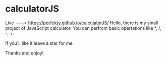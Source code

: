# calculatorJS
Live --->  https://perfekty.github.io/calculatorJS/
Hello,
there is my small project of JavaScript calculator.
You can perfrom basic opertations like *, /, -, +.

If you'll like it leave a star for me.

Thanks and enjoy!
